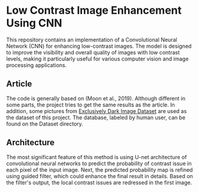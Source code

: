 # Low Contrast Image Enhancement Using CNN

This repository contains an implementation of a Convolutional Neural Network (CNN) for enhancing low-contrast images. The model is designed to improve the visibility and overall quality of images with low contrast levels, making it particularly useful for various computer vision and image processing applications.

## Article

The code is generally based on (Moon et al., 2019). Although different in some parts, the project tries to get the same results as the article. In addition, some pictures from [Exclusively Dark Image Dataset](https://github.com/cs-chan/Exclusively-Dark-Image-Dataset) are used as the dataset of this project. The database, labeled by human user, can be found on the Dataset directory.

## Architecture

The most significant feature of this method is using U-net architecture of convolutional neural networks to predict the probability of contrast issue in each pixel of the input image. Next, the predicted probability map is refined using guided filter, which could enhance the final result in details. Based on the filter's output, the local contrast issues are redressed in the first image.
